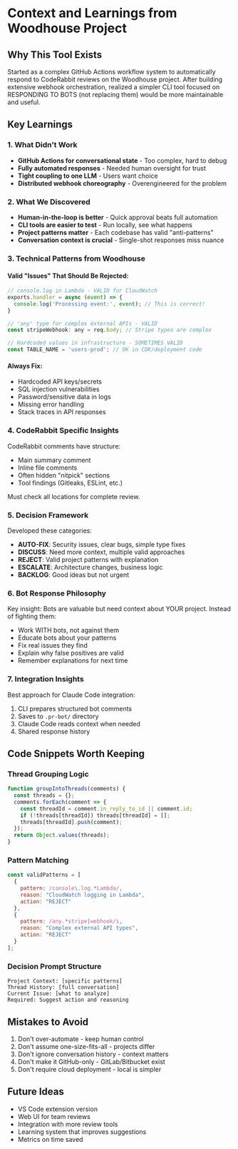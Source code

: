 # Context and Learnings from Woodhouse Project

## Why This Tool Exists

Started as a complex GitHub Actions workflow system to automatically respond to CodeRabbit reviews on the Woodhouse project. After building extensive webhook orchestration, realized a simpler CLI tool focused on RESPONDING TO BOTS (not replacing them) would be more maintainable and useful.

## Key Learnings

### 1. What Didn't Work
- **GitHub Actions for conversational state** - Too complex, hard to debug
- **Fully automated responses** - Needed human oversight for trust
- **Tight coupling to one LLM** - Users want choice
- **Distributed webhook choreography** - Overengineered for the problem

### 2. What We Discovered
- **Human-in-the-loop is better** - Quick approval beats full automation
- **CLI tools are easier to test** - Run locally, see what happens
- **Project patterns matter** - Each codebase has valid "anti-patterns"
- **Conversation context is crucial** - Single-shot responses miss nuance

### 3. Technical Patterns from Woodhouse

#### Valid "Issues" That Should Be Rejected:
```javascript
// console.log in Lambda - VALID for CloudWatch
exports.handler = async (event) => {
  console.log('Processing event:', event); // This is correct!
}

// 'any' type for complex external APIs - VALID
const stripeWebhook: any = req.body; // Stripe types are complex

// Hardcoded values in infrastructure - SOMETIMES VALID
const TABLE_NAME = 'users-prod'; // OK in CDK/deployment code
```

#### Always Fix:
- Hardcoded API keys/secrets
- SQL injection vulnerabilities  
- Password/sensitive data in logs
- Missing error handling
- Stack traces in API responses

### 4. CodeRabbit Specific Insights

CodeRabbit comments have structure:
- Main summary comment
- Inline file comments
- Often hidden "nitpick" sections
- Tool findings (Gitleaks, ESLint, etc.)

Must check all locations for complete review.

### 5. Decision Framework

Developed these categories:
- **AUTO-FIX**: Security issues, clear bugs, simple type fixes
- **DISCUSS**: Need more context, multiple valid approaches
- **REJECT**: Valid project patterns with explanation
- **ESCALATE**: Architecture changes, business logic
- **BACKLOG**: Good ideas but not urgent

### 6. Bot Response Philosophy

Key insight: Bots are valuable but need context about YOUR project. Instead of fighting them:
- Work WITH bots, not against them
- Educate bots about your patterns
- Fix real issues they find
- Explain why false positives are valid
- Remember explanations for next time

### 7. Integration Insights

Best approach for Claude Code integration:
1. CLI prepares structured bot comments
2. Saves to `.pr-bot/` directory  
3. Claude Code reads context when needed
4. Shared response history

## Code Snippets Worth Keeping

### Thread Grouping Logic
```javascript
function groupIntoThreads(comments) {
  const threads = {};
  comments.forEach(comment => {
    const threadId = comment.in_reply_to_id || comment.id;
    if (!threads[threadId]) threads[threadId] = [];
    threads[threadId].push(comment);
  });
  return Object.values(threads);
}
```

### Pattern Matching
```javascript
const validPatterns = [
  {
    pattern: /console\.log.*Lambda/,
    reason: "CloudWatch logging in Lambda",
    action: "REJECT"
  },
  {
    pattern: /any.*stripe|webhook/i,
    reason: "Complex external API types",
    action: "REJECT"
  }
];
```

### Decision Prompt Structure
```
Project Context: [specific patterns]
Thread History: [full conversation]
Current Issue: [what to analyze]
Required: Suggest action and reasoning
```

## Mistakes to Avoid

1. Don't over-automate - keep human control
2. Don't assume one-size-fits-all - projects differ
3. Don't ignore conversation history - context matters
4. Don't make it GitHub-only - GitLab/Bitbucket exist
5. Don't require cloud deployment - local is simpler

## Future Ideas

- VS Code extension version
- Web UI for team reviews
- Integration with more review tools
- Learning system that improves suggestions
- Metrics on time saved